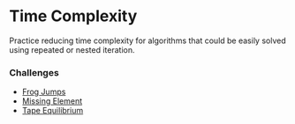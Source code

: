 # Time Complexity
Practice reducing time complexity for algorithms that could be easily solved using repeated or nested iteration.

### Challenges
* [Frog Jumps](frog-jump.rb)
* [Missing Element](missing-element.rb)
* [Tape Equilibrium](tape-equilibrium.rb)